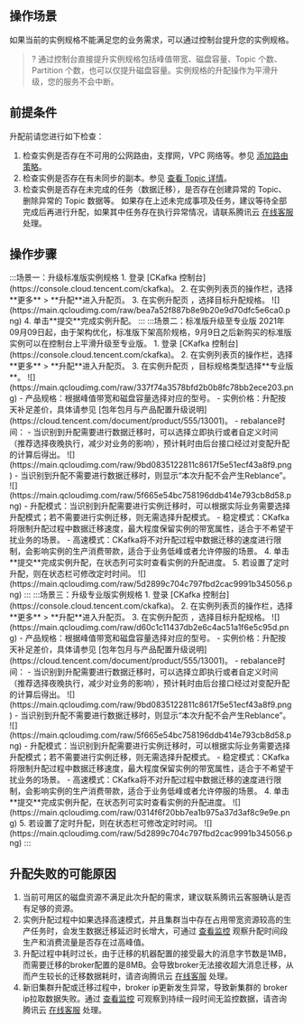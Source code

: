## 操作场景

如果当前的实例规格不能满足您的业务需求，可以通过控制台提升您的实例规格。

> ? 通过控制台直接提升实例规格包括峰值带宽、磁盘容量、Topic 个数、Partition 个数，也可以仅提升磁盘容量。实例规格的升配操作为平滑升级，您的服务不会中断。

## 前提条件

升配前请您进行如下检查：

1. 检查实例是否存在不可用的公网路由，支撑网，VPC 网络等。参见 [添加路由策略](https://cloud.tencent.com/document/product/597/36348)。
2. 检查实例是否存在有未同步的副本。参见 [查看 Topic 详情](https://cloud.tencent.com/document/product/597/20247#.E6.9F.A5.E7.9C.8B-topic)。
3. 检查实例是否存在未完成的任务（数据迁移），是否存在创建异常的 Topic、删除异常的 Topic 数据等。
如果存在上述未完成事项及任务，建议等待全部完成后再进行升配，如果其中任务存在执行异常情况，请联系腾讯云 [在线客服](https://cloud.tencent.com/online-service?from=doc_1149) 处理。

## 操作步骤

<dx-tabs>
:::场景一：升级标准版实例规格
1. 登录 [CKafka 控制台](https://console.cloud.tencent.com/ckafka)。
2. 在实例列表页的操作栏，选择**更多** > **升配**进入升配页。
3. 在实例升配页 ，选择目标升配规格。
   ![](https://main.qcloudimg.com/raw/bea7a52f887b8e9b20e9d70dfc5e6ca0.png)
4. 单击**提交**完成实例升配。
:::
:::场景二：标准版升级至专业版
2021年09月09日起，由于架构优化，标准版下架高阶规格，9月9日之后新购买的标准版实例可以在控制台上平滑升级至专业版。
1. 登录 [CKafka 控制台](https://console.cloud.tencent.com/ckafka)。
2. 在实例列表页的操作栏，选择**更多** > **升配**进入升配页。
3. 在实例升配页 ，目标规格类型选择**专业版**。
   ![](https://main.qcloudimg.com/raw/337f74a3578bfd2b0b8fc78bb2ece203.png)
   - 产品规格：根据峰值带宽和磁盘容量选择对应的型号。
   - 实例价格：升配按天补足差价，具体请参见 [包年包月与产品配置升级说明](https://cloud.tencent.com/document/product/555/13001)。
   - rebalance时间：
     - 当识别到升配需要进行数据迁移时，可以选择立即执行或者自定义时间（推荐选择夜晚执行，减少对业务的影响），预计耗时由后台接口经过对变配升配的计算后得出。
       ![](https://main.qcloudimg.com/raw/9bd0835122811c8617f5e51ecf43a8f9.png)
     - 当识别到升配不需要进行数据迁移时，则显示“本次升配不会产生Reblance”。
       ![](https://main.qcloudimg.com/raw/5f665e54bc758196ddb414e793cb8d58.png)
   - 升配模式：当识别到升配需要进行实例迁移时，可以根据实际业务需要选择升配模式；若不需要进行实例迁移，则无需选择升配模式。
     - 稳定模式：CKafka将限制升配过程中数据迁移速度，最大程度保留实例的带宽属性，适合于不希望干扰业务的场景。
     - 高速模式：CKafka将不对升配过程中数据迁移的速度进行限制，会影响实例的生产消费带款，适合于业务低峰或者允许停服的场景。
4. 单击**提交**完成实例升配，在状态列可实时查看实例的升配进度。
5. 若设置了定时升配，则在状态栏可修改定时时间。
   ![](https://main.qcloudimg.com/raw/5d2899c704c797fbd2cac9991b345056.png)
:::
:::场景三：升级专业版实例规格
1. 登录 [CKafka 控制台](https://console.cloud.tencent.com/ckafka)。
2. 在实例列表页的操作栏，选择**更多** > **升配**进入升配页。
3. 在实例升配页 ，选择目标升配规格。
   ![](https://main.qcloudimg.com/raw/d60c1c11437db2e6c4ac51a1f6e5c95d.png)
- 产品规格：根据峰值带宽和磁盘容量选择对应的型号。
- 实例价格：升配按天补足差价，具体请参见 [包年包月与产品配置升级说明](https://cloud.tencent.com/document/product/555/13001)。
- rebalance时间：
  - 当识别到升配需要进行数据迁移时，可以选择立即执行或者自定义时间（推荐选择夜晚执行，减少对业务的影响），预计耗时由后台接口经过对变配升配的计算后得出。
    ![](https://main.qcloudimg.com/raw/9bd0835122811c8617f5e51ecf43a8f9.png)
  - 当识别到升配不需要进行数据迁移时，则显示“本次升配不会产生Reblance”。
    ![](https://main.qcloudimg.com/raw/5f665e54bc758196ddb414e793cb8d58.png)
- 升配模式：当识别到升配需要进行实例迁移时，可以根据实际业务需要选择升配模式；若不需要进行实例迁移，则无需选择升配模式。
  - 稳定模式：CKafka将限制升配过程中数据迁移速度，最大程度保留实例的带宽属性，适合于不希望干扰业务的场景。
  - 高速模式：CKafka将不对升配过程中数据迁移的速度进行限制，会影响实例的生产消费带款，适合于业务低峰或者允许停服的场景。
4. 单击**提交**完成实例升配，在状态列可实时查看实例的升配进度。
   ![](https://main.qcloudimg.com/raw/0314f6f20bb7ea1b975a37d3af8c9e9e.png)
5. 若设置了定时升配，则在状态栏可修改定时时间。
   ![](https://main.qcloudimg.com/raw/5d2899c704c797fbd2cac9991b345056.png)
:::
</dx-tabs>

## 升配失败的可能原因

1. 当前可用区的磁盘资源不满足此次升配的需求，建议联系腾讯云客服确认是否有足够的资源。
2. 实例升配过程中如果选择高速模式，并且集群当中存在占用带宽资源较高的生产任务时，会发生数据迁移延迟时长增大，可通过 [查看监控](https://cloud.tencent.com/document/product/597/12167) 观察升配时间段生产和消费流量是否存在过高峰值。
3. 升配过程中耗时过长，由于迁移的机器配置的接受最大的消息字节数是1MB，而需要迁移的broker配置的是8MB。会导致broker无法接收超大消息迁移，从而产生较长的迁移数据耗时，请咨询腾讯云 [在线客服](https://cloud.tencent.com/online-service?from=doc_1149) 处理。
4. 新旧集群升配或迁移过程中，broker ip更新发生异常，导致新集群的 broker ip拉取数据失败。通过 [查看监控](https://cloud.tencent.com/document/product/597/12167) 可观察到持续一段时间无监控数据，请咨询腾讯云 [在线客服](https://cloud.tencent.com/online-service?from=doc_1149) 处理。
